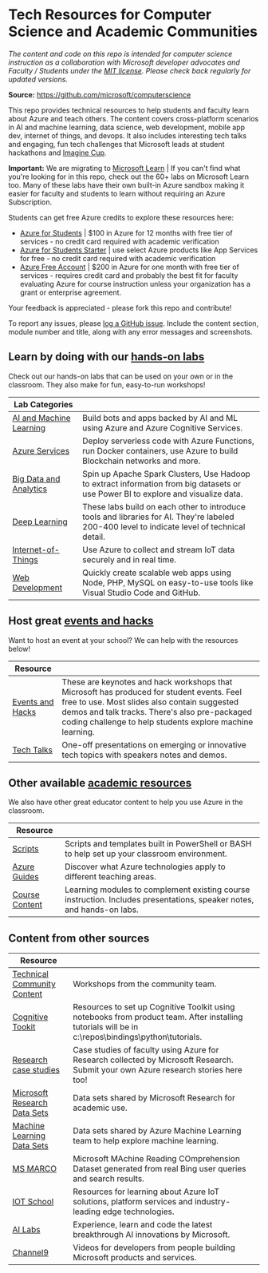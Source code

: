 # Tech Resources for Computer Science and Academic Communities

*The content and code on this repo is intended for computer science instruction as a collaboration with Microsoft developer advocates and Faculty / Students under the [MIT license](LICENSE.md). Please check back regularly for updated versions.*

**Source:** https://github.com/microsoft/computerscience

This repo provides technical resources to help students and faculty learn about Azure and teach others. The content covers cross-platform scenarios in AI and machine learning, data science, web development, mobile app dev, internet of things, and devops. It also includes interesting tech talks and engaging, fun tech challenges that Microsoft leads at student hackathons and [Imagine Cup](http://www.imaginecup.com).

**Important:** We are migrating to [Microsoft Learn](https://docs.microsoft.com/learn/) | If you can't find what you're looking for in this repo, check out the 60+ labs on Microsoft Learn too. Many of these labs have their own built-in Azure sandbox making it easier for faculty and students to learn without requiring an Azure Subscription.

Students can get free Azure credits to explore these resources here:

* [Azure for Students](https://azure.microsoft.com/en-us/free/students/) | $100 in Azure for 12 months with free tier of services - no credit card required with academic verification
* [Azure for Students Starter](https://azure.microsoft.com/en-us/free/students-starter-faq/) | use select Azure products like App Services for free - no credit card required with academic verification
* [Azure Free Account](https://azure.microsoft.com/en-us/free/) | $200 in Azure for one month with free tier of services - requires credit card and probably the best fit for faculty evaluating Azure for course instruction unless your organization has a grant or enterprise agreement.

Your feedback is appreciated - please fork this repo and contribute!

To report any issues, please [log a GitHub issue](Issues). Include the content section, module number and title, along with any error messages and screenshots.

## Learn by doing with our [hands-on labs](Labs)

Check out our hands-on labs that can be used on your own or in the classroom. They also make for fun, easy-to-run workshops!

| Lab Categories | |
| - | - |
| [AI and Machine Learning](Labs/AI%20and%20Machine%20Learning) | Build bots and apps backed by AI and ML using Azure and Azure Cognitive Services. |
| [Azure Services](Labs/Azure%20Services) | Deploy serverless code with Azure Functions, run Docker containers, use Azure to build Blockchain networks and more. |
| [Big Data and Analytics](Labs/Big%20Data%20and%20Analytics) | Spin up Apache Spark Clusters, Use Hadoop to extract information from big datasets or use Power BI to explore and visualize data. |
| [Deep Learning](Labs/Deep%20Learning) | These labs build on each other to introduce tools and libraries for AI. They're labeled 200-400 level to indicate level of technical detail. |
| [Internet-of-Things](Labs/Internet-of-Things) | Use Azure to collect and stream IoT data securely and in real time. |
| [Web Development](Labs/Web%20Development) | Quickly create scalable web apps using Node, PHP, MySQL on easy-to-use tools like Visual Studio Code and GitHub. |

## Host great [events and hacks](Events%20and%20Hacks)

Want to host an event at your school? We can help with the resources below!

| Resource | |
| - | - |
| [Events and Hacks](Events%20and%20Hacks) | These are keynotes and hack workshops that Microsoft has produced for student events. Feel free to use. Most slides also contain suggested demos and talk tracks. There's also pre-packaged coding challenge to help students explore machine learning. |
| [Tech Talks](Events%20and%20Hacks/Tech%20Talks) | One-off presentations on emerging or innovative tech topics with speakers notes and demos. |

## Other available [academic resources](Educator%20Resources)

We also have other great educator content to help you use Azure in the classroom.

| Resource | |
| - | - |
| [Scripts](Educator%20Resources/Scripts) | Scripts and templates built in PowerShell or BASH to help set up your classroom environment. |
| [Azure Guides](Educator%20Resources/Azure%20Guides) | Discover what Azure technologies apply to different teaching areas. |
| [Course Content](Educator%20Resources/Complimentary%20Course%20Content) | Learning modules to complement existing course instruction. Includes presentations, speaker notes, and hands-on labs. |

## Content from other sources

| Resource | |
| - | - |
| [Technical Community Content](https://github.com/Microsoft/TechnicalCommunityContent) | Workshops from the community team. |
| [Cognitive Tookit](https://docs.microsoft.com/en-us/cognitive-toolkit/Setup-Windows-Binary-Script) | Resources to set up Cognitive Toolkit using notebooks from product team. After installing tutorials will be in c:\repos\bindings\python\tutorials. |
| [Research case studies](https://www.microsoft.com/en-us/research/academic-program/microsoft-azure-for-research/) | Case studies of faculty using Azure for Research collected by Microsoft Research. Submit your own Azure research stories here too! |
| [Microsoft Research Data Sets](http://aka.ms/datascience) | Data sets shared by Microsoft Research for academic use. |
| [Machine Learning Data Sets](https://docs.microsoft.com/en-us/azure/machine-learning/machine-learning-use-sample-datasets) | Data sets shared by Azure Machine Learning team to help explore machine learning. |
| [MS MARCO](http://www.msmarco.org) | Microsoft MAchine Reading COmprehension Dataset generated from real Bing user queries and search results. |
| [IOT School](https://iotschool.microsoft.com/) | Resources for learning about Azure IoT solutions, platform services and industry-leading edge technologies. |
| [AI Labs](https://www.ailab.microsoft.com/) | Experience, learn and code the latest breakthrough AI innovations by Microsoft. |
| [Channel9](https://channel9.msdn.com/) | Videos for developers from people building Microsoft products and services. | 
